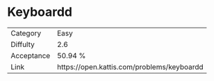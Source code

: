 # Keyboardd

<table>
    <tr>
        <td>Category</td>
        <td>Easy</td>
    </tr>
    <tr>
        <td>Diffulty</td>
        <td>2.6</td>
    </tr>
    <tr>
        <td>Acceptance</td>
        <td>50.94 %</td>
    </tr>
    <tr>
        <td>Link</td>
        <td>https://open.kattis.com/problems/keyboardd</td>
    </tr>
</table>